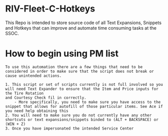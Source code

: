 # RIV-Fleet-C-Hotkeys
This Repo is intended to store source code of all Text Expansions, Snippets and Hotkeys that can improve and automate time consuming tasks at the SSOC. 

<h1> How to begin using PM list </h1>

    To use this automation there are a few things that need to be considered in order to make sure that the script does not break or cause unintended actions.

    1. This script or set of scripts currently is not full involved so you will need Text Expander to ensure that the Item and Price inputs for the Tire Rotation
    and Courtesy Check fil in correctly.
        - More specifically, you need to make sure you have access to the snippet that allows for autofill of those particular items. See Ace if you need help obtaining this
    2. You will need to make sure you do not currently have any other shortcuts or text expansions/snippets binded to (ALT + BACKSPACE) or (WIN + Z)
    3. Once you have impersonated the intended Service Center 
